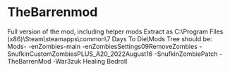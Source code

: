 # TheBarrenmod
Full version of the mod, including helper mods
Extract as C:\Program Files (x86)\Steam\steamapps\common\7 Days To Die\Mods
Tree should be:
Mods-
    -enZombies-main
    -enZombiesSettings09RemoveZombies
    -SnufkinCustomZombiesPLUS_A20_2022August16
    -SnufkinZombiePatch
    -TheBarrenMod
    -War3zuk Healing Bedroll
